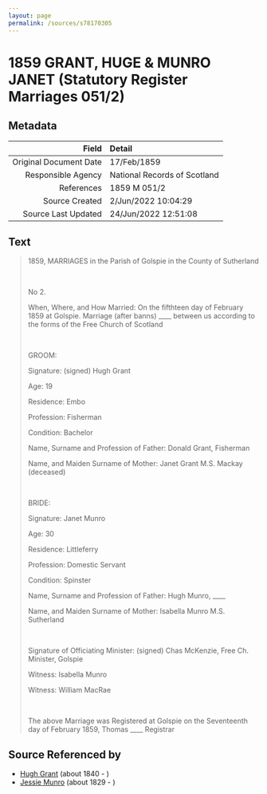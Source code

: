 ```yaml
---
layout: page
permalink: /sources/s78170305
---
```


# 1859 GRANT, HUGE & MUNRO JANET (Statutory Register Marriages 051/2)

## Metadata
Field | Detail
---:|:---
Original Document Date | 17/Feb/1859
Responsible Agency | National Records of Scotland
References | 1859 M 051/2
Source Created | 2/Jun/2022 10:04:29
Source Last Updated | 24/Jun/2022 12:51:08

## Text

> 1859, MARRIAGES in the Parish of Golspie in the County of Sutherland
>
> <br/>
>
> No 2.
>
> When, Where, and How Married: On the fifthteen day of February 1859 at Golspie. Marriage (after banns) ____ between us according to the forms of the Free Church of Scotland
>
> <br/>
>
> GROOM:
>
> Signature: (signed) Hugh Grant
>
> Age: 19
>
> Residence: Embo
>
> Profession: Fisherman
>
> Condition: Bachelor
>
> Name, Surname and Profession of Father: Donald Grant, Fisherman
>
> Name, and Maiden Surname of Mother: Janet Grant M.S. Mackay (deceased)
>
> <br/>
>
> BRIDE:
>
> Signature: Janet Munro
>
> Age: 30
>
> Residence: Littleferry
>
> Profession: Domestic Servant
>
> Condition: Spinster
>
> Name, Surname and Profession of Father: Hugh Munro, ____
>
> Name, and Maiden Surname of Mother: Isabella Munro M.S. Sutherland
>
> <br/>
>
> Signature of Officiating Minister: (signed) Chas McKenzie, Free Ch. Minister, Golspie
>
> Witness: Isabella Munro
>
> Witness: William MacRae
>
> <br/>
>
> The above Marriage was Registered at Golspie on the Seventeenth day of February 1859, Thomas ____ Registrar
>

## Source Referenced by

* [Hugh Grant](../people/@34164542@-hugh-grant-b1840-d.md) (about 1840 - )
* [Jessie Munro](../people/@41510480@-jessie-munro-b1829-d.md) (about 1829 - )
